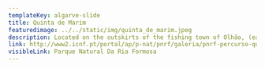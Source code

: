 ```yaml
---
templateKey: algarve-slide
title: Quinta de Marim
featuredimage: ../../static/img/quinta_de_marim.jpeg
description: Located on the outskirts of the fishing town of Olhão, (east of the town off N125), this 60-hectare reserve sites the headquarters of the Ria Formosa Natural Park, acting as an environmental education centre with recovery projects and a restored tidal mill. There are walking trails, pick-nick areas and countless species of bird and animal life to spot.
link: http://www2.icnf.pt/portal/ap/p-nat/pnrf/galeria/pnrf-percurso-quinta-de-marim-olhao/view
visibleLink: Parque Natural Da Ria Formosa
---
```


